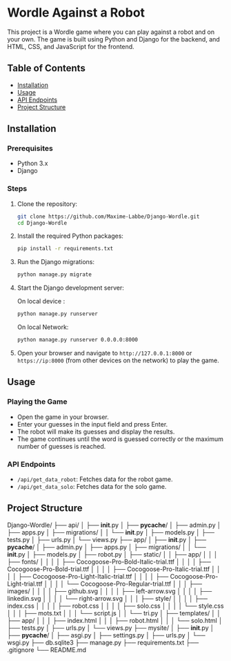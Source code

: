 # Wordle Against a Robot

This project is a Wordle game where you can play against a robot and on your own. The game is built using Python and Django for the backend, and HTML, CSS, and JavaScript for the frontend.

## Table of Contents

- [Installation](#installation)
- [Usage](#usage)
- [API Endpoints](#api-endpoints)
- [Project Structure](#project-structure)

## Installation

### Prerequisites

- Python 3.x
- Django

### Steps

1. Clone the repository:

    ```bash
    git clone https://github.com/Maxime-Labbe/Django-Wordle.git
    cd Django-Wordle
    ```

2. Install the required Python packages:

    ```bash
    pip install -r requirements.txt
    ```

3. Run the Django migrations:

    ```bash
    python manage.py migrate
    ```

4. Start the Django development server:

    On local device :

    ```bash
    python manage.py runserver 
    ```

    On local Network:

    ```bash
    python manage.py runserver 0.0.0.0:8000
    ```

5. Open your browser and navigate to `http://127.0.0.1:8000` or `https://ip:8000` (from other devices on the network) to play the game.

## Usage

### Playing the Game

- Open the game in your browser.
- Enter your guesses in the input field and press Enter.
- The robot will make its guesses and display the results.
- The game continues until the word is guessed correctly or the maximum number of guesses is reached.

### API Endpoints

- `/api/get_data_robot`: Fetches data for the robot game.
- `/api/get_data_solo`: Fetches data for the solo game.

## Project Structure

Django-Wordle/
├── api/
│   ├── __init__.py
│   ├── __pycache__/
│   ├── admin.py
│   ├── apps.py
│   ├── migrations/
│   │   └── __init__.py
│   ├── models.py
│   ├── tests.py
│   ├── urls.py
│   └── views.py
├── app/
│   ├── __init__.py
│   ├── __pycache__/
│   ├── admin.py
│   ├── apps.py
│   ├── migrations/
│   │   └── __init__.py
│   ├── models.py
│   ├── robot.py
│   ├── static/
│   │   ├── app/
│   │   │   ├── fonts/
│   │   │   │   ├── Cocogoose-Pro-Bold-Italic-trial.ttf
│   │   │   │   ├── Cocogoose-Pro-Bold-trial.ttf
│   │   │   │   ├── Cocogoose-Pro-Italic-trial.ttf
│   │   │   │   ├── Cocogoose-Pro-Light-Italic-trial.ttf
│   │   │   │   ├── Cocogoose-Pro-Light-trial.ttf
│   │   │   │   └── Cocogoose-Pro-Regular-trial.ttf
│   │   │   ├── images/
│   │   │   │   ├── github.svg
│   │   │   │   ├── left-arrow.svg
│   │   │   │   ├── linkedin.svg
│   │   │   │   └── right-arrow.svg
│   │   │   ├── style/
│   │   │   │   ├── index.css
│   │   │   │   ├── robot.css
│   │   │   │   ├── solo.css
│   │   │   │   └── style.css
│   │   │   ├── mots.txt
│   │   │   └── script.js
│   │   └── tri.py
│   ├── templates/
│   │   ├── app/
│   │   │   ├── index.html
│   │   │   ├── robot.html
│   │   │   └── solo.html
│   ├── tests.py
│   ├── urls.py
│   └── views.py
├── mysite/
│   ├── __init__.py
│   ├── __pycache__/
│   ├── asgi.py
│   ├── settings.py
│   ├── urls.py
│   └── wsgi.py
├── db.sqlite3
├── manage.py
├── requirements.txt
├── .gitignore
└── README.md